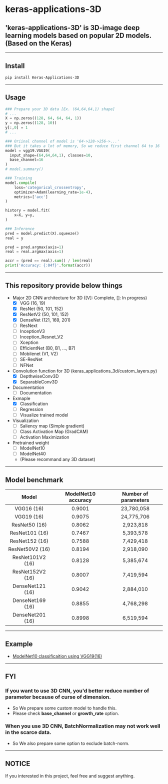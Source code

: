 # keras-applications-3D

## 'keras-applications-3D' is 3D-image deep learning models based on popular 2D models. (Based on the Keras)  

---
## Install
```
pip install Keras-Applications-3D
```
---
## Usage
``` python
### Prepare your 3D data [Ex. (64,64,64,1) shape]
# ...
X = np.zeros((128, 64, 64, 64, 1))
y = np.zeros((128, 10))
y[:,0] = 1
# ...

### Oriinal channel of model is '64->128->256->...'
### But it takes a lot of memory, So we reduce first channel 64 to 16
model = vgg19.VGG19(
  input_shape=(64,64,64,1), classes=10,
  base_channel=16
)
# model.summary()

### Training
model.compile(
    loss='categorical_crossentropy', 
    optimizer=Adam(learning_rate=1e-4),
    metrics=['acc']
)

history = model.fit(
    x=X, y=y, 
)

### Inference
pred = model.predict(X).squeeze()
real = y

pred = pred.argmax(axis=1)
real = real.argmax(axis=1)

accr = (pred == real).sum() / len(real)
print('Accuracy: {:04f}'.format(accr))

```

---

## This repository provide below things 
- Major 2D CNN architecture for 3D ([V]: Complete, []: In progress)
  - [X] VGG (16, 19)
  - [X] ResNet (50, 101, 152)
  - [X] ResNetV2 (50, 101, 152)
  - [X] DenseNet (121, 169, 201)
  - [ ] ResNext 
  - [ ] InceptionV3
  - [ ] Inception_Resnet_V2
  - [ ] Xception
  - [ ] EfficientNet (B0, B1, ..., B7)
  - [ ] Mobilenet (V1, V2)
  - [ ] SE-ResNet
  - [ ] NFNet
- Convolution function for 3D (keras_applications_3d/custom_layers.py)
  - [X] DepthwiseConv3D
  - [X] SeparableConv3D
- Documentation
  - [ ] Documentation
- Exmaple
  - [X] Classification
  - [ ] Regression
  - [ ] Visualize trained model
- Visualization
  - [ ] Saliency map (Simple gradient)
  - [ ] Class Activation Map (GradCAM)
  - [ ] Activation Maximization
- Pretrained weight
  - [ ] ModelNet10
  - [ ] ModelNet40
  - (Please recommand any 3D dataset)
  
---

## Model benchmark
|Model|ModelNet10 accuracy|Number of parameters|
|:---:|:---:|:---:|
|VGG16 (16)|0.9001|23,780,058|
|VGG19 (16)|0.9075|24,775,706|
|ResNet50 (16)|0.8062|2,923,818|
|ResNet101 (16)|0.7467|5,393,578|
|ResNet152 (16)|0.7588|7,429,418|
|ResNet50V2 (16)|0.8194|2,918,090|
|ResNet101V2 (16)|0.8128|5,385,674|
|ResNet152V2 (16)|0.8007|7,419,594|
|DenseNet121 (16)|0.9042|2,884,010|
|DenseNet169 (16)|0.8855|4,768,298|
|DenseNet201 (16)|0.8998|6,519,594|

---
## Example
- [ModelNet10 classificaition using VGG19(16)](https://colab.research.google.com/drive/14H43f1YWGsxixJjQiphQ6cDx7lozAn5G?usp=sharing)
---
## FYI
### If you want to use 3D CNN, you'd better reduce number of parameter because of curse of dimension.
- So We prepare some custom model to handle this.  
- Please check **base_channel** or **growth_rate** option.  
  
### When you use 3D CNN, BatchNormalization may not work well in the scarce data.
- So We also prepare some option to exclude batch-norm.  
---
## NOTICE
If you interested in this project, feel free and suggest anything.  
